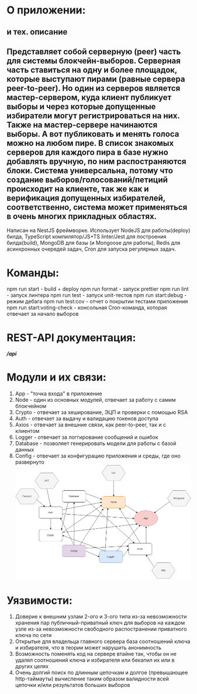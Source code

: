 О приложении:
=====================
и тех. описание
---
Представляет собой серверную (peer) часть для системы блокчейн-выборов. Серверная часть ставиться на одну и более площадок, которые выступают пирами (равные сервера peer-to-peer). Но один из серверов является мастер-сервером, куда клиент публикует выборы и через которые допущенные избиратели могут регистрироваться на них. Также на мастер-сервере начинаются выборы. А вот публиковать и менять голоса можно на любом пире. В список знакомых серверов для каждого пира в базе нужно добавлять вручную, по ним распостраняются блоки.
Система универсальна, потому что создание выборов/голосований/петиций происходит на клиенте, так же как и верификация допущенных избирателей, соответственно, система может применяться в очень многих прикладных областях.
---
Написан на NestJS фреймворке.
Использует NodeJS для работы(deploy) билда, TypeScript компилятор/JS+TS linter/Jest для построения билда(build), MongoDB для базы (и Mongoose для работы), Redis для асинхронных очередей задач, Cron для запуска регулярных задач.

Команды:
=====================
npm run start - build + deploy
npm run format - запуск prettier
npm run lint - запуск линтера
npm run test - запуск unit-тестов
npm run start:debug - режим дебага
npm run test:cov - отчет о покрытии тестами приложения
npm run start:voting-check - консольная Cron-команда, которая отвечает за начало выборов

REST-API документация:
=====================
***/api***

Модули и их связи:
=====================
1. App - "точка входа" в приложение
2. Node - один из основных модулей, отвечает за работу с самим блокчейном
3. Crypto - отвечает за хеширование, ЭЦП и проверки с помощью RSA
4. Auth - отвечает за выдачу и валидацию токенов доступа
5. Axios - отвечает за внешние связи, как peer-to-peer, так и с клиентом
6. Logger - отвечает за логгирование сообщений и ошибок
7. Database - позволяет генерировать модели для работы с базой данных
8. Config - отвечает за конфигурацию приложения и среды, где оно развернуто
![Архитектура модулей приложения](https://github.com/yak4995/blockchain-voting-server-side/blob/master/BCVS-arch.png)

Уязвимости:
=====================
1. Доверие к внешним узлам 2-ого и 3-ого типа из-за невозможности хранения пар публичный-приватный ключ для выборов на каждом узле из-за невозможности свободного распостранении приватного ключа по сети
2. Открытые для владельца главного сервера база соотношений ключа и избирателя, что в теории может нарушить анонимность
3. Возможность поменять код на сервере втайне так, чтобы он не удалял соотношений ключа и избирателя или бекапил их или в других целях 
4. Очень долгий поиск по длинным цепочкам и долгое (превышающее http-таймауты) вычисление таким образом валидности всей цепочки и/или результатов больших выборов